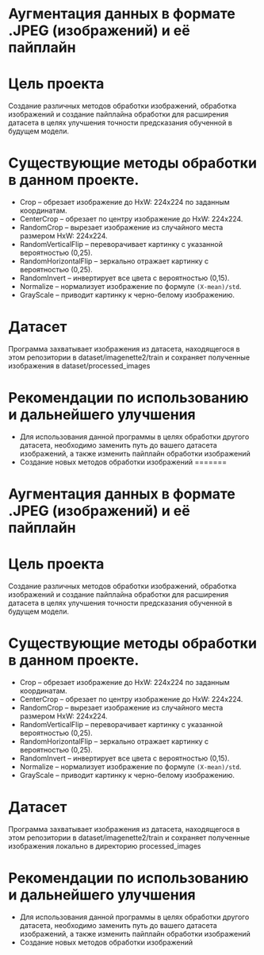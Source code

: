 # Аугментация данных в формате .JPEG (изображений) и её пайплайн

# Цель проекта
Создание различных методов обработки изображений, обработка изображений и создание пайплайна обработки для расширения датасета в целях улучшения точности предсказания обученной в будущем модели.

# Существующие методы обработки в данном проекте.
- Crop – обрезает изображение до HxW: 224x224 по заданным координатам.
- CenterCrop – обрезает по центру изображение до HxW: 224x224.
- RandomCrop – вырезает изображение из случайного места размером HxW: 224x224.
- RandomVerticalFlip – переворачивает картинку с указанной вероятностью (0,25).
- RandomHorizontalFlip – зеркально отражает картинку с вероятностью (0,25).
- RandomInvert – инвертирует все цвета с вероятностью (0,15).
- Normalize – нормализует изображение по формуле `(Х-mean)/std`.
- GrayScale – приводит картинку к черно-белому изображению.

# Датасет
Программа захватывает изображения из датасета, находящегося в этом репозитории в dataset/imagenette2/train и сохраняет полученные изображения в dataset/processed_images

# Рекомендации по использованию и дальнейшего улучшения
- Для использования данной программы в целях обработки другого датасета, необходимо заменить путь до вашего датасета изображений, а также изменить пайплайн обработки изображений
- Создание новых методов обработки изображений
=======
# Аугментация данных в формате .JPEG (изображений) и её пайплайн

# Цель проекта
Создание различных методов обработки изображений, обработка изображений и создание пайплайна обработки для расширения датасета в целях улучшения точности предсказания обученной в будущем модели.

# Существующие методы обработки в данном проекте.
- Crop – обрезает изображение до HxW: 224x224 по заданным координатам.
- CenterCrop – обрезает по центру изображение до HxW: 224x224.
- RandomCrop – вырезает изображение из случайного места размером HxW: 224x224.
- RandomVerticalFlip – переворачивает картинку с указанной вероятностью (0,25).
- RandomHorizontalFlip – зеркально отражает картинку с вероятностью (0,25).
- RandomInvert – инвертирует все цвета с вероятностью (0,15).
- Normalize – нормализует изображение по формуле `(Х-mean)/std`.
- GrayScale – приводит картинку к черно-белому изображению.

# Датасет
Программа захватывает изображения из датасета, находящегося в этом репозитории в dataset/imagenette2/train и сохраняет полученные изображения локально в директорию processed_images

# Рекомендации по использованию и дальнейшего улучшения
- Для использования данной программы в целях обработки другого датасета, необходимо заменить путь до вашего датасета изображений, а также изменить пайплайн обработки изображений
- Создание новых методов обработки изображений
